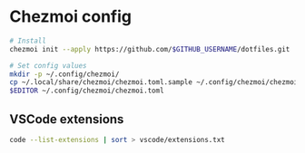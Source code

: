 # Chezmoi config

```bash
# Install
chezmoi init --apply https://github.com/$GITHUB_USERNAME/dotfiles.git

# Set config values
mkdir -p ~/.config/chezmoi/
cp ~/.local/share/chezmoi/chezmoi.toml.sample ~/.config/chezmoi/chezmoi.toml
$EDITOR ~/.config/chezmoi/chezmoi.toml
```

## VSCode extensions

```bash
code --list-extensions | sort > vscode/extensions.txt
```
